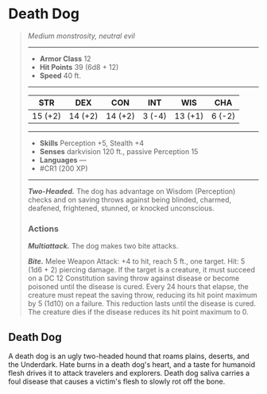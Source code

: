 # Death Dog
>*Medium monstrosity, neutral evil*
>___
>- **Armor Class** 12
>- **Hit Points** 39 (6d8 + 12)
>- **Speed** 40 ft.
>___
>|STR|DEX|CON|INT|WIS|CHA|
>|:---:|:---:|:---:|:---:|:---:|:---:|
>|15 (+2)|14 (+2)|14 (+2)|3 (-4)|13 (+1)|6 (-2)|
>___
>- **Skills** Perception +5, Stealth +4
>- **Senses** darkvision 120 ft., passive Perception 15
>- **Languages** —
>- #CR1 (200 XP)
>___
>***Two-Headed.*** The dog has advantage on Wisdom (Perception) checks and on saving throws against being blinded, charmed, deafened, frightened, stunned, or knocked unconscious.  
>
>### Actions
>***Multiattack.*** The dog makes two bite attacks.  
>
>***Bite.*** Melee Weapon Attack: +4 to hit, reach 5 ft., one target. Hit: 5 (1d6 + 2) piercing damage. If the target is a creature, it must succeed on a DC 12 Constitution saving throw against disease or become poisoned until the disease is cured. Every 24 hours that elapse, the creature must repeat the saving throw, reducing its hit point maximum by 5 (1d10) on a failure. This reduction lasts until the disease is cured. The creature dies if the disease reduces its hit point maximum to 0.

## Death Dog

A death dog is an ugly two-headed hound that roams plains, deserts, and the Underdark. Hate burns in a death dog's heart, and a taste for humanoid flesh drives it to attack travelers and explorers. Death dog saliva carries a foul disease that causes a victim's flesh to slowly rot off the bone.